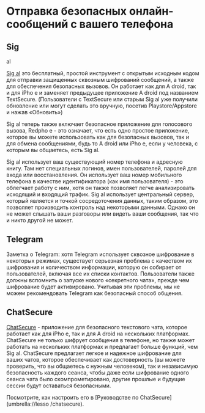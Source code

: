 [Title]: # (Отправка безопасных онлайн-сообщений с вашего телефона)
[Order]: # (2)

# Отправка безопасных онлайн-сообщений с вашего телефона

## Sig
al

[Sig
al](https://play.google.com/store/apps/details?id=org.thoughtcrime.securesms) это бесплатный, простой инструмент с открытым исходным кодом для отправки защищенных сквозным шифрований сообщений, а также для обеспечения безопасных вызовов. Он работает как для A
droid, так и для iPho
e и заменяет предыдущее приложение A
droid под названием TextSecure. (Пользователи с TextSecure или старым Sig
al уже получили обновление или могут сделать это вручную, посетив Playstore/Appstore и нажав «Обновить»)

Sig
al теперь также включает безопасное приложение для голосового вызова, Redpho
e - это означает, что есть одно простое приложение, которое вы можете использовать как для безопасных вызовов, так и для обмена сообщениями, будь то A
droid или iPho
e, если у человека, с которым вы общаетесь, есть Sig
al.

Sig
al использует ваш существующий номер телефона и адресную книгу. Там нет специальных логинов, имен пользователей, паролей для входа или восстановления. Он использует ваш номер мобильного телефона в качестве идентификатора (как имя пользователя) - это облегчает работу с ним, хотя он также позволяет легче анализировать исходящий и входящий трафик. Sig
al использует центральный сервер, который является и точкой сосредоточения данных, таким образом, это позволяет производить контроль над некоторыми данными. Однако он не может слышать ваши разговоры или видеть ваши сообщения, так что и никто другой не может.

## Telegram

Заметка о Telegram: хотя Telegram использует сквозное шифрование в некоторых режимах, существует серьезная проблема с качеством их шифрования и количеством информации, которую он собирает от пользователей, включая все их списки контактов. Пользователи также должны вспомнить о запуске нового «секретного чата», прежде чем шифрование будет активировано. Учитывая эти проблемы, мы не можем рекомендовать Telegram как безопасный способ общения.

## ChatSecure

[ChatSecure](https://chatsecure.org/) - приложение для безопасного текстового чата, которое работает как для iPho
e, так и для A
droid на нескольких платформах. ChatSecure не только шифрует сообщения в телефоне, но также может работать на нескольких платформах и предлагает больше функций, чем Sig
al. ChatSecure предлагает легкое и надежное шифрование для ваших чатов, которое обеспечивает как достоверность (вы можете проверить, что вы общаетесь с нужным человеком), так и независимую безопасность каждого сеанса, чтобы даже если шифрование одного сеанса чата было скомпрометировано, другие прошлые и будущие сессии будут оставаться безопасными.

Посмотрите, как настроить его в [Руководстве по ChatSecure](umbrella://lesso
/chatsecure).